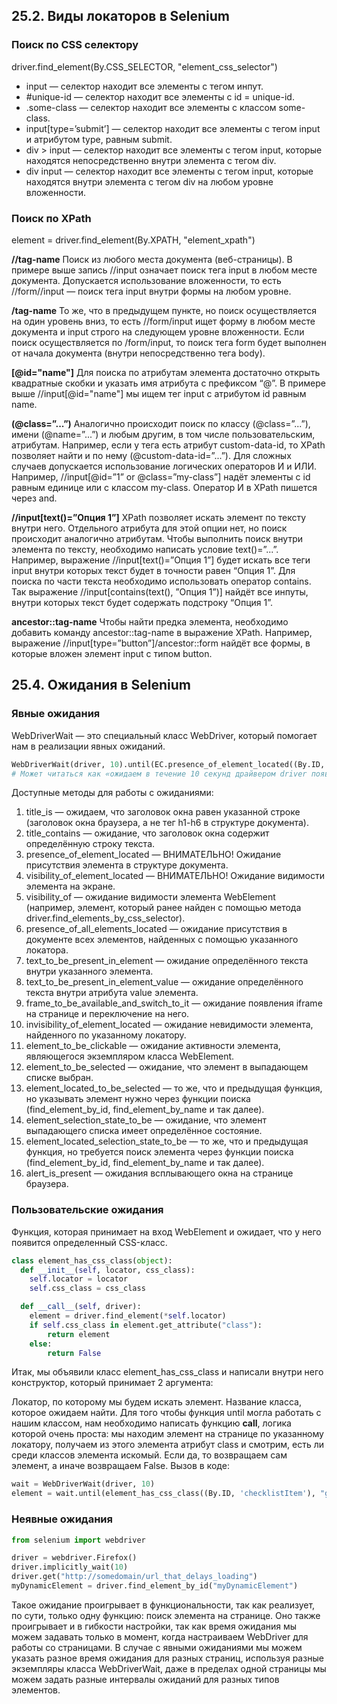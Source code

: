 ## 25.2. Виды локаторов в Selenium

### Поиск по CSS селектору
driver.find_element(By.CSS_SELECTOR, "element_css_selector")
- input — селектор находит все элементы с тегом инпут.
- #unique-id — селектор находит все элементы с id = unique-id.
- .some-class — селектор находит все элементы с классом some-class.
- input[type=’submit’] — селектор находит все элементы с тегом input и атрибутом type, равным submit.
- div > input — селектор находит все элементы с тегом input, которые находятся непосредственно внутри элемента с тегом div. 
- div input — селектор находит все элементы с тегом input, которые находятся внутри элемента с тегом div на любом уровне вложенности.

### Поиск по XPath
element = driver.find_element(By.XPATH, "element_xpath")

**//tag-name**
Поиск из любого места документа (веб-страницы). В примере выше запись //input означает поиск тега input в любом месте документа. Допускается использование вложенности, то есть //form//input — поиск тега input внутри формы на любом уровне.

**/tag-name**
То же, что в предыдущем пункте, но поиск осуществляется на один уровень вниз, то есть //form/input ищет форму в любом месте документа и input строго на следующем уровне вложенности.
Если поиск осуществляется по /form/input, то поиск тега form будет выполнен от начала документа (внутри непосредственно тега body).

**[@id="name"]**
Для поиска по атрибутам элемента достаточно открыть квадратные скобки и указать имя атрибута с префиксом “@”. В примере выше //input[@id="name"] мы ищем тег input с атрибутом id равным name.

**(@class=”...”)**
Аналогично происходит поиск по классу (@class=”...”), имени (@name=”...”) и любым другим, в том числе пользовательским, атрибутам.
Например, если у тега есть атрибут custom-data-id, то XPath позволяет найти и по нему (@custom-data-id=”...”).
Для сложных случаев допускается использование логических операторов И и ИЛИ. Например, //input[@id=”1” or @class=”my-class”] надёт элементы с id равным единице или с классом my-class. Оператор И в XPath пишется через and.

**//input[text()=”Опция 1”]**
XPath позволяет искать элемент по тексту внутри него. Отдельного атрибута для этой опции нет, но поиск происходит аналогично атрибутам.
Чтобы выполнить поиск внутри элемента по тексту, необходимо написать условие text()=”...”. Например, выражение //input[text()=”Опция 1”] будет искать все теги input внутри которых текст будет в точности равен “Опция 1”.
Для поиска по части текста необходимо использовать оператор contains. Так выражение //input[contains(text(), ”Опция 1”)] найдёт все инпуты, внутри которых текст будет содержать подстроку “Опция 1”.

**ancestor::tag-name**
Чтобы найти предка элемента, необходимо добавить команду ancestor::tag-name в выражение XPath. Например, выражение //input[type=”button”]/ancestor::form найдёт все формы, в которые вложен элемент input с типом button.

## 25.4. Ожидания в Selenium
### Явные ожидания
WebDriverWait — это специальный класс WebDriver, который помогает нам в реализации явных ожиданий. 

```python
WebDriverWait(driver, 10).until(EC.presence_of_element_located((By.ID, "myDynamicElement")))
# Может читаться как «ожидаем в течение 10 секунд драйвером driver появления элемента с локатором id=myDynamicElement».
```

Доступные методы для работы с ожиданиями:
1. title_is — ожидаем, что заголовок окна равен указанной строке (заголовок окна браузера, а не тег h1-h6 в структуре документа). 
2. title_contains — ожидание, что заголовок окна содержит определённую строку текста. 
3. presence_of_element_located — ВНИМАТЕЛЬНО! Ожидание присутствия элемента в структуре документа. 
4. visibility_of_element_located — ВНИМАТЕЛЬНО! Ожидание видимости элемента на экране. 
5. visibility_of — ожидание видимости элемента WebElement (например, элемент, который ранее найден с помощью метода driver.find_elements_by_css_selector). 
6. presence_of_all_elements_located — ожидание присутствия в документе всех элементов, найденных с помощью указанного локатора. 
7. text_to_be_present_in_element — ожидание определённого текста внутри указанного элемента. 
8. text_to_be_present_in_element_value — ожидание определённого текста внутри атрибута value элемента. 
9. frame_to_be_available_and_switch_to_it — ожидание появления iframe на странице и переключение на него. 
10. invisibility_of_element_located — ожидание невидимости элемента, найденного по указанному локатору. 
11. element_to_be_clickable — ожидание активности элемента, являющегося экземпляром класса WebElement. 
12. element_to_be_selected — ожидание, что элемент в выпадающем списке выбран. 
13. element_located_to_be_selected — то же, что и предыдущая функция, но указывать элемент нужно через функции поиска (find_element_by_id, find_element_by_name и так далее). 
14. element_selection_state_to_be — ожидание, что элемент выпадающего списка имеет определённое состояние. 
15. element_located_selection_state_to_be — то же, что и предыдущая функция, но требуется поиск элемента через функции поиска (find_element_by_id, find_element_by_name и так далее). 
16. alert_is_present — ожидания всплывающего окна на странице браузера.

### Пользовательские ожидания
Функция, которая принимает на вход WebElement и ожидает, что у него появится определенный CSS-класс.
```python
class element_has_css_class(object):
  def __init__(self, locator, css_class):
    self.locator = locator
    self.css_class = css_class

  def __call__(self, driver):
    element = driver.find_element(*self.locator)
    if self.css_class in element.get_attribute("class"):
        return element
    else:
        return False
```
Итак, мы объявили класс element_has_css_class и написали внутри него конструктор, который принимает 2 аргумента:

Локатор, по которому мы будем искать элемент.
Название класса, которое ожидаем найти.
Для того чтобы функция until могла работать с нашим классом, нам необходимо написать функцию __call__, логика которой 
очень проста: мы находим элемент на странице по указанному локатору, получаем из этого элемента атрибут class и смотрим, 
есть ли среди классов элемента искомый. Если да, то возвращаем сам элемент, а иначе возвращаем False.
Вызов в коде:
```python
wait = WebDriverWait(driver, 10)
element = wait.until(element_has_css_class((By.ID, 'checklistItem'), "greenChecklistItem"))
```

### Неявные ожидания
```python
from selenium import webdriver

driver = webdriver.Firefox()
driver.implicitly_wait(10)
driver.get("http://somedomain/url_that_delays_loading")
myDynamicElement = driver.find_element_by_id("myDynamicElement")
```
Такое ожидание проигрывает в функциональности, так как реализует, по сути, только одну функцию: поиск элемента на странице. 
Оно также проигрывает и в гибкости настройки, так как время ожидания мы можем задавать только в момент, когда настраиваем 
WebDriver для работы со страницами. В случае с явными ожиданиями мы можем указать разное время ожидания для разных страниц, 
используя разные экземпляры класса WebDriverWait, даже в пределах одной страницы мы можем задать разные интервалы ожиданий для разных типов элементов.


